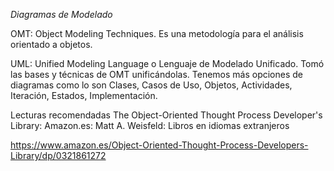 *Diagramas de Modelado*

OMT: Object Modeling Techniques. Es una metodología para el análisis orientado a objetos.

UML: Unified Modeling Language o Lenguaje de Modelado Unificado. Tomó las bases y técnicas de OMT unificándolas. Tenemos más opciones de diagramas como lo son Clases, Casos de Uso, Objetos, Actividades, Iteración, Estados, Implementación.

Lecturas recomendadas
The Object-Oriented Thought Process Developer's Library: Amazon.es: Matt A. Weisfeld: Libros en idiomas extranjeros

<https://www.amazon.es/Object-Oriented-Thought-Process-Developers-Library/dp/0321861272>

